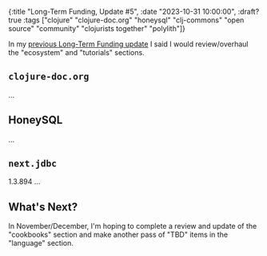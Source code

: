{:title "Long-Term Funding, Update #5",
 :date "2023-10-31 10:00:00", :draft? true
 :tags ["clojure" "clojure-doc.org" "honeysql" "clj-commons" "open source" "community" "clojurists together" "polylith"]}

In my [previous Long-Term Funding update](https://corfield.org/blog/2023/08/31/long-term-funding-4/)
I said I would review/overhaul the "ecosystem" and "tutorials" sections.<!--more-->

## `clojure-doc.org`

...


## HoneySQL

...

## `next.jdbc`

1.3.894
...

## What's Next?

In November/December, I'm hoping to complete a review and update of the
"cookbooks" section and make another pass of "TBD" items in the "language"
section.
